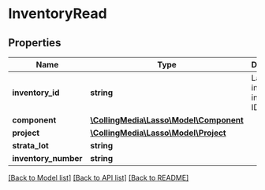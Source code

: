 # InventoryRead

## Properties
Name | Type | Description | Notes
------------ | ------------- | ------------- | -------------
**inventory_id** | **string** | Lasso-internal inventory ID | [optional] 
**component** | [**\CollingMedia\Lasso\Model\Component**](Component.md) |  | [optional] 
**project** | [**\CollingMedia\Lasso\Model\Project**](Project.md) |  | [optional] 
**strata_lot** | **string** |  | [optional] 
**inventory_number** | **string** |  | [optional] 

[[Back to Model list]](../README.md#documentation-for-models) [[Back to API list]](../README.md#documentation-for-api-endpoints) [[Back to README]](../README.md)


